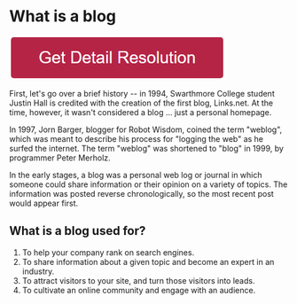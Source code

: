 # What is a blog

[![What is a blog](redd.png)](https://github.com/wikiehost/what.is.a.blog)

First, let's go over a brief history -- in 1994, Swarthmore College student Justin Hall is credited with the creation of the first blog, Links.net. At the time, however, it wasn't considered a blog … just a personal homepage.

In 1997, Jorn Barger, blogger for Robot Wisdom, coined the term "weblog", which was meant to describe his process for "logging the web" as he surfed the internet. The term "weblog" was shortened to "blog" in 1999, by programmer Peter Merholz.

In the early stages, a blog was a personal web log or journal in which someone could share information or their opinion on a variety of topics. The information was posted reverse chronologically, so the most recent post would appear first.


## What is a blog used for?

1. To help your company rank on search engines.
2. To share information about a given topic and become an expert in an industry.
3. To attract visitors to your site, and turn those visitors into leads.
4. To cultivate an online community and engage with an audience.


